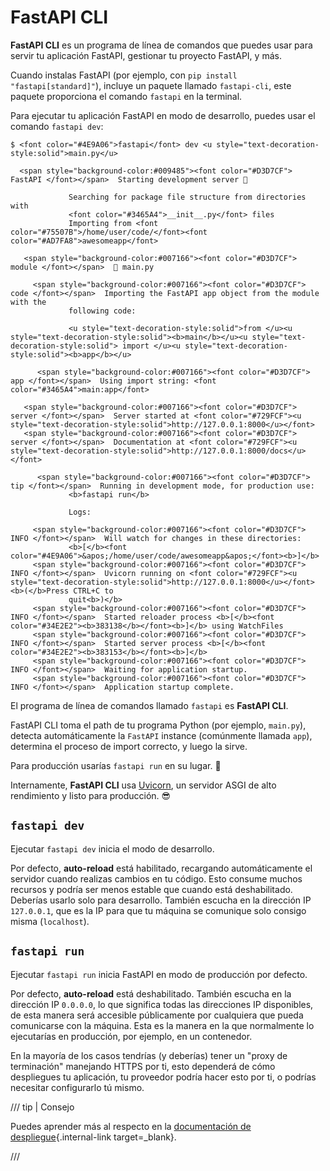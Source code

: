 # FastAPI CLI

**FastAPI CLI** es un programa de línea de comandos que puedes usar para servir tu aplicación FastAPI, gestionar tu proyecto FastAPI, y más.

Cuando instalas FastAPI (por ejemplo, con `pip install "fastapi[standard]"`), incluye un paquete llamado `fastapi-cli`, este paquete proporciona el comando `fastapi` en la terminal.

Para ejecutar tu aplicación FastAPI en modo de desarrollo, puedes usar el comando `fastapi dev`:

<div class="termy">

```console
$ <font color="#4E9A06">fastapi</font> dev <u style="text-decoration-style:solid">main.py</u>

  <span style="background-color:#009485"><font color="#D3D7CF"> FastAPI </font></span>  Starting development server 🚀

             Searching for package file structure from directories with
             <font color="#3465A4">__init__.py</font> files
             Importing from <font color="#75507B">/home/user/code/</font><font color="#AD7FA8">awesomeapp</font>

   <span style="background-color:#007166"><font color="#D3D7CF"> module </font></span>  🐍 main.py

     <span style="background-color:#007166"><font color="#D3D7CF"> code </font></span>  Importing the FastAPI app object from the module with the
             following code:

             <u style="text-decoration-style:solid">from </u><u style="text-decoration-style:solid"><b>main</b></u><u style="text-decoration-style:solid"> import </u><u style="text-decoration-style:solid"><b>app</b></u>

      <span style="background-color:#007166"><font color="#D3D7CF"> app </font></span>  Using import string: <font color="#3465A4">main:app</font>

   <span style="background-color:#007166"><font color="#D3D7CF"> server </font></span>  Server started at <font color="#729FCF"><u style="text-decoration-style:solid">http://127.0.0.1:8000</u></font>
   <span style="background-color:#007166"><font color="#D3D7CF"> server </font></span>  Documentation at <font color="#729FCF"><u style="text-decoration-style:solid">http://127.0.0.1:8000/docs</u></font>

      <span style="background-color:#007166"><font color="#D3D7CF"> tip </font></span>  Running in development mode, for production use:
             <b>fastapi run</b>

             Logs:

     <span style="background-color:#007166"><font color="#D3D7CF"> INFO </font></span>  Will watch for changes in these directories:
             <b>[</b><font color="#4E9A06">&apos;/home/user/code/awesomeapp&apos;</font><b>]</b>
     <span style="background-color:#007166"><font color="#D3D7CF"> INFO </font></span>  Uvicorn running on <font color="#729FCF"><u style="text-decoration-style:solid">http://127.0.0.1:8000</u></font> <b>(</b>Press CTRL+C to
             quit<b>)</b>
     <span style="background-color:#007166"><font color="#D3D7CF"> INFO </font></span>  Started reloader process <b>[</b><font color="#34E2E2"><b>383138</b></font><b>]</b> using WatchFiles
     <span style="background-color:#007166"><font color="#D3D7CF"> INFO </font></span>  Started server process <b>[</b><font color="#34E2E2"><b>383153</b></font><b>]</b>
     <span style="background-color:#007166"><font color="#D3D7CF"> INFO </font></span>  Waiting for application startup.
     <span style="background-color:#007166"><font color="#D3D7CF"> INFO </font></span>  Application startup complete.
```

</div>

El programa de línea de comandos llamado `fastapi` es **FastAPI CLI**.

FastAPI CLI toma el path de tu programa Python (por ejemplo, `main.py`), detecta automáticamente la `FastAPI` instance (comúnmente llamada `app`), determina el proceso de import correcto, y luego la sirve.

Para producción usarías `fastapi run` en su lugar. 🚀

Internamente, **FastAPI CLI** usa <a href="https://www.uvicorn.dev" class="external-link" target="_blank">Uvicorn</a>, un servidor ASGI de alto rendimiento y listo para producción. 😎

## `fastapi dev`

Ejecutar `fastapi dev` inicia el modo de desarrollo.

Por defecto, **auto-reload** está habilitado, recargando automáticamente el servidor cuando realizas cambios en tu código. Esto consume muchos recursos y podría ser menos estable que cuando está deshabilitado. Deberías usarlo solo para desarrollo. También escucha en la dirección IP `127.0.0.1`, que es la IP para que tu máquina se comunique solo consigo misma (`localhost`).

## `fastapi run`

Ejecutar `fastapi run` inicia FastAPI en modo de producción por defecto.

Por defecto, **auto-reload** está deshabilitado. También escucha en la dirección IP `0.0.0.0`, lo que significa todas las direcciones IP disponibles, de esta manera será accesible públicamente por cualquiera que pueda comunicarse con la máquina. Esta es la manera en la que normalmente lo ejecutarías en producción, por ejemplo, en un contenedor.

En la mayoría de los casos tendrías (y deberías) tener un "proxy de terminación" manejando HTTPS por ti, esto dependerá de cómo despliegues tu aplicación, tu proveedor podría hacer esto por ti, o podrías necesitar configurarlo tú mismo.

/// tip | Consejo

Puedes aprender más al respecto en la [documentación de despliegue](deployment/index.md){.internal-link target=_blank}.

///
